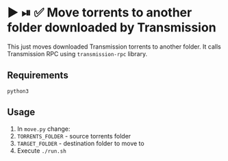 # ▶️ ⏯ ✅ Move torrents to another folder downloaded by Transmission
This just moves downloaded Transmission torrents to another folder. It calls Transmission RPC using `transmission-rpc` library.

## Requirements
`python3`

## Usage
1. In `move.py` change:
  1. `TORRENTS_FOLDER` - source torrents folder
  2. `TARGET_FOLDER` - destination folder to move to
2. Execute `./run.sh`
